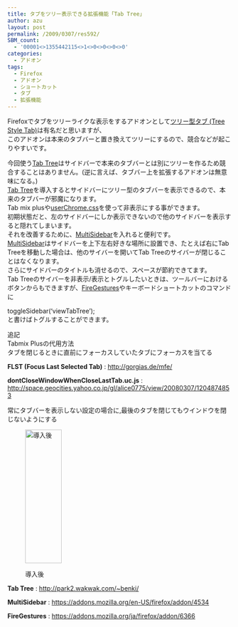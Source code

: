 ```yaml
---
title: タブをツリー表示できる拡張機能「Tab Tree」
author: azu
layout: post
permalink: /2009/0307/res592/
SBM_count:
  - '00001<>1355442115<>1<>0<>0<>0<>0'
categories:
  - アドオン
tags:
  - Firefox
  - アドオン
  - ショートカット
  - タブ
  - 拡張機能
---
```

Firefoxでタブをツリーライクな表示をするアドオンとして[ツリー型タブ (Tree Style Tab)][1]は有名だと思いますが、  
このアドオンは本来のタブバーと置き換えてツリーにするので、競合などが起こりやすいです。

今回使う[Tab Tree][2]はサイドバーで本来のタブバーとは別にツリーを作るため競合することはありません。(逆に言えば、タブバー上を拡張するアドオンは無意味になる。)  
[Tab Tree][2]を導入するとサイドバーにツリー型のタブバーを表示できるので、本来のタブバーが邪魔になります。  
Tab mix plusや[userChrome.css][3]を使って非表示にする事ができます。  
初期状態だと、左のサイドバーにしか表示できないので他のサイドバーを表示すると隠れてしまいます。  
それを改善するために、[MultiSidebar][4]を入れると便利です。  
[MultiSidebar][4]はサイドバーを上下左右好きな場所に設置でき、たとえば右にTab Treeを移動した場合は、他のサイバーを開いてTab Treeのサイバーが閉じることはなくなります。  
さらにサイドバーのタイトルも消せるので、スペースが節約できてます。  
Tab Treeのサイバーを非表示/表示とトグルしたいときは、ツールバーにおけるボタンからもできますが、[FireGestures][5]やキーボードショートカットのコマンドに

toggleSidebar(&#8216;viewTabTree&#8217;);  
と書けばトグルすることができます。

追記  
Tabmix Plusの代用方法  
タブを閉じるときに直前にフォーカスしていたタブにフォーカスを当てる

**FLST (Focus Last Selected Tab)**
:   <http://gorgias.de/mfe/>

**dontCloseWindowWhenCloseLastTab.uc.js**
:   <http://space.geocities.yahoo.co.jp/gl/alice0775/view/20080307/1204874853>

常に<span class="ColorResultsClass">タブバー</span>を表示しない設定の場合に,最後のタブを閉じてもウインドウを閉じないようにする<figure id="attachment_593" style="width: 82px;" class="wp-caption alignleft">

[<img class="size-medium wp-image-593" title="sshot-5" src="http://efcl.info/wp-content/uploads/2009/03/sshot-5-82x300.png" alt="導入後" width="82" height="300" />][6]<figcaption class="wp-caption-text">導入後</figcaption></figure> 
**Tab Tree**
:   <http://park2.wakwak.com/~benki/>

**MultiSidebar**
:   <https://addons.mozilla.org/en-US/firefox/addon/4534>

**FireGestures**
:   <https://addons.mozilla.org/ja/firefox/addon/6366>

<br style="clear:both;" />

 [1]: https://addons.mozilla.org/ja/firefox/addon/5890
 [2]: http://park2.wakwak.com/%7Ebenki/
 [3]: http://piro.sakura.ne.jp/latest/blosxom/mozilla/extension/2006-02-17_tabtree.htm
 [4]: https://addons.mozilla.org/en-US/firefox/addon/4534
 [5]: https://addons.mozilla.org/ja/firefox/addon/6366
 [6]: http://efcl.info/wp-content/uploads/2009/03/sshot-5.png